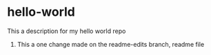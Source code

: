 # hello-world
This a description for my hello world repo

1. This a one change made on the readme-edits branch, readme file
